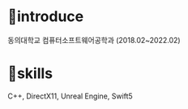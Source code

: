 <h1>🌱introduce</h1>
<span>동의대학교 컴퓨터소프트웨어공학과 (2018.02~2022.02)</span>

<h1>🌱skills</h1>
<span>C++, DirectX11, Unreal Engine, Swift5</span>
<br/>
<!---
HyunJin-Kim330/HyunJin-Kim330 is a ✨ special ✨ repository because its `README.md` (this file) appears on your GitHub profile.
You can click the Preview link to take a look at your changes.
--->
